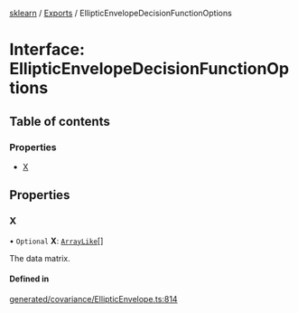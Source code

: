 [sklearn](../readme.md) / [Exports](../modules.md) / EllipticEnvelopeDecisionFunctionOptions

# Interface: EllipticEnvelopeDecisionFunctionOptions

## Table of contents

### Properties

- [X](EllipticEnvelopeDecisionFunctionOptions.md#x)

## Properties

### X

• `Optional` **X**: [`ArrayLike`](../modules.md#arraylike)[]

The data matrix.

#### Defined in

[generated/covariance/EllipticEnvelope.ts:814](https://github.com/transitive-bullshit/scikit-learn-ts/blob/367336a/packages/sklearn/src/generated/covariance/EllipticEnvelope.ts#L814)
